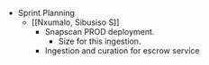 - Sprint Planning
	- [[Nxumalo, Sibusiso S]]
		- Snapscan PROD deployment.
			- Size for this ingestion.
		- Ingestion and curation for escrow service